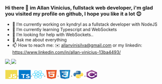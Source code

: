 ### Hi there 👋 im Allan Vinicius, fullstack web developer, i'm glad you visited my profile on github, I hope you like it a lot 😊
- 🔭 I’m currently working on kyndryl as a fullstack developer with NodeJS
- 🌱 I’m currently learning Typescript and WebSockets
- 🤔 I’m looking for help with WebSockets..
- 💬 Ask me about everything
- 📫 How to reach me: ✉️ allanvinisilva@gmail.com or my linkedin: https://www.linkedin.com/in/allan-vinicius-13ba4493/

<div>
  <a href="http://allan-vinicius-dev.web.app" target="_blank">
  <img height="180em" src="https://github-readme-stats.vercel.app/api?username=allanvini&show_icons=true&theme=dracula&include_all_commits=true&count_private=true"/>
  <img height="180em" src="https://github-readme-stats.vercel.app/api/top-langs/?username=allanvini&layout=compact&langs_count=16&theme=dracula"/>
</div>
  
 <div style="display: inline_block"><br>
  <img align="center" alt="Rafa-Js" height="30" width="40" src="https://raw.githubusercontent.com/devicons/devicon/master/icons/javascript/javascript-plain.svg">
  <img align="center" alt="Rafa-Ts" height="30" width="40" src="https://raw.githubusercontent.com/devicons/devicon/master/icons/typescript/typescript-plain.svg">
  <img align="center" alt="Rafa-React" height="30" width="40" src="https://raw.githubusercontent.com/devicons/devicon/master/icons/react/react-original.svg">
  <img align="center" alt="Rafa-HTML" height="30" width="40" src="https://raw.githubusercontent.com/devicons/devicon/master/icons/html5/html5-original.svg">
  <img align="center" alt="Rafa-CSS" height="30" width="40" src="https://raw.githubusercontent.com/devicons/devicon/master/icons/css3/css3-original.svg">
  <img align="center" alt="Rafa-Python" height="30" width="40" src="https://raw.githubusercontent.com/devicons/devicon/master/icons/python/python-original.svg">
  <img align="center" alt="Rafa-Csharp" height="30" width="40" src="https://raw.githubusercontent.com/devicons/devicon/master/icons/csharp/csharp-original.svg">
</div>
